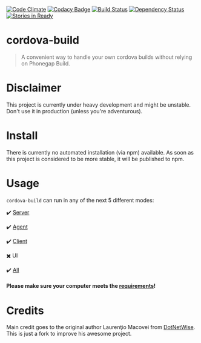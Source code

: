 [![Code Climate](https://codeclimate.com/github/beevelop/cordova-build/badges/gpa.svg)](https://codeclimate.com/github/beevelop/cordova-build)
[![Codacy Badge](https://www.codacy.com/project/badge/a0d7bb110bac44dda5f0e7befac1960a)](https://img.shields.io/codacy/a0d7bb110bac44dda5f0e7befac1960a.svg)
[![Build Status](https://travis-ci.org/beevelop/cordova-build.svg?branch=master)](https://travis-ci.org/beevelop/cordova-build)
[![Dependency Status](https://gemnasium.com/beevelop/cordova-build.svg)](https://gemnasium.com/beevelop/cordova-build)
[![Stories in Ready](https://badge.waffle.io/beevelop/cordova-build.svg?label=ready&title=Ready)](http://waffle.io/beevelop/cordova-build)

# cordova-build

> A convenient way to handle your own cordova builds without relying on Phonegap Build.

# Disclaimer

This project is currently under heavy development and might be unstable. Don't use it in production (unless you're adventurous).

# Install

There is currently no automated installation (via npm) available. As soon as this project is considered to be more stable, it will be published to npm.

# Usage

`cordova-build` can run in any of the next 5 different modes:

:heavy_check_mark: [Server](//github.com/beevelop/cordova-build/wiki/Server)

:heavy_check_mark: [Agent](//github.com/beevelop/cordova-build/wiki/Agent)

:heavy_check_mark: [Client](//github.com/beevelop/cordova-build/wiki/Client)

:heavy_multiplication_x: UI

:heavy_check_mark: [All](//github.com/beevelop/cordova-build/wiki/All)

#### Please make sure your computer meets the [requirements](//github.com/beevelop/cordova-build/wiki/Requirements)!


# Credits

Main credit goes to the original author Laurenţio Macovei from [DotNetWise](http://www.dotnetwise.com/). This is just a fork to improve his awesome project.
